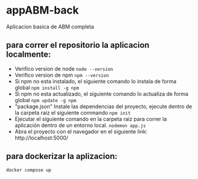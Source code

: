 # appABM-back
Aplicacion basica de ABM completa
## para correr el repositorio la aplicacion localmente:

- Verifico version de node
`node --version`
- Verifico version de npm 
`npm --version`
- Si npm no esta instalado, el siguiente comando lo instala de forma global 
`npm install -g npm`
- Si npm no esta actualizado, el siguiente comando lo actualiza de forma global 
`npm update -g npm`
- "package.json" Instale las dependencias del proyecto, ejecute dentro de la carpeta raiz el siguiente commando 
`npm init`
- Ejecutar el siguiente comando en la carpeta raiz para correr la aplicación dentro de un entorno local.
`nodemon app.js`
- Abra el proyecto con el navegador en el siguiente link: http://localhost:5000/

## para dockerizar la aplizacion:
`docker compose up`
